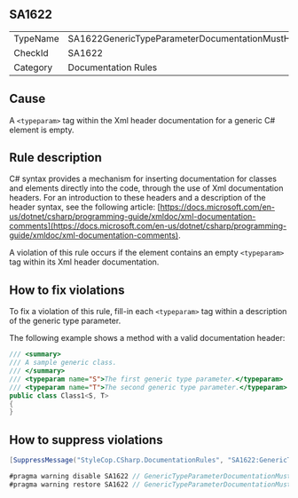﻿## SA1622

<table>
<tr>
  <td>TypeName</td>
  <td>SA1622GenericTypeParameterDocumentationMustHaveText</td>
</tr>
<tr>
  <td>CheckId</td>
  <td>SA1622</td>
</tr>
<tr>
  <td>Category</td>
  <td>Documentation Rules</td>
</tr>
</table>

## Cause

A `<typeparam>` tag within the Xml header documentation for a generic C# element is empty.

## Rule description

C# syntax provides a mechanism for inserting documentation for classes and elements directly into the code, through the use of Xml documentation headers. For an introduction to these headers and a description of the header syntax, see the following article: [https://docs.microsoft.com/en-us/dotnet/csharp/programming-guide/xmldoc/xml-documentation-comments](https://docs.microsoft.com/en-us/dotnet/csharp/programming-guide/xmldoc/xml-documentation-comments).

A violation of this rule occurs if the element contains an empty `<typeparam>` tag within its Xml header documentation.

## How to fix violations

To fix a violation of this rule, fill-in each `<typeparam>` tag within a description of the generic type parameter.

The following example shows a method with a valid documentation header:

```csharp
/// <summary>
/// A sample generic class.
/// </summary>
/// <typeparam name="S">The first generic type parameter.</typeparam>
/// <typeparam name="T">The second generic type parameter.</typeparam>
public class Class1<S, T>
{
}
```

## How to suppress violations

```csharp
[SuppressMessage("StyleCop.CSharp.DocumentationRules", "SA1622:GenericTypeParameterDocumentationMustHaveText", Justification = "Reviewed.")]
```

```csharp
#pragma warning disable SA1622 // GenericTypeParameterDocumentationMustHaveText
#pragma warning restore SA1622 // GenericTypeParameterDocumentationMustHaveText
```
